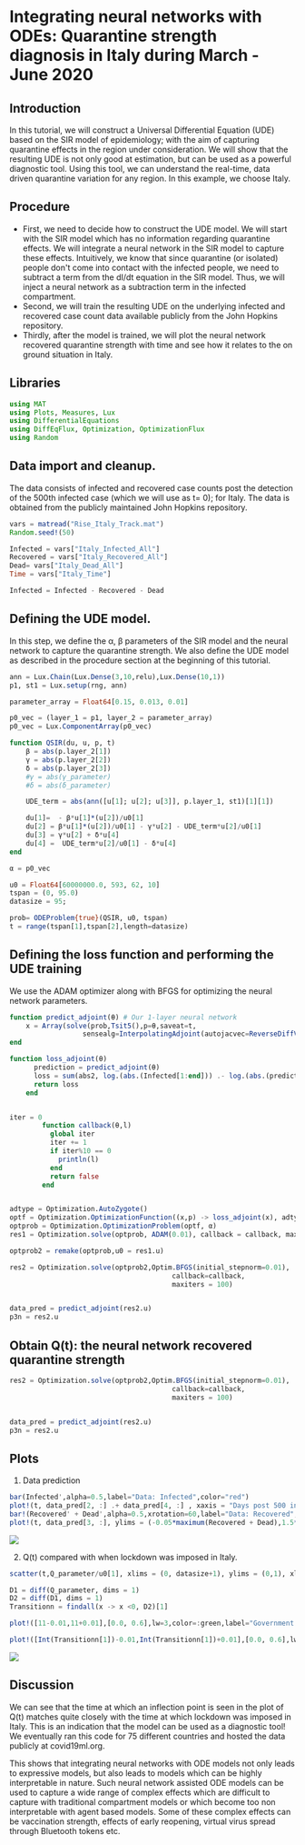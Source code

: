 
# Integrating neural networks with ODEs: Quarantine strength diagnosis in Italy during March - June 2020

## Introduction
In this tutorial, we will construct a Universal Differential Equation (UDE) based on the SIR model of epidemiology; with the aim of capturing quarantine effects in the region under consideration. We will show that the resulting UDE is not only good at estimation, but can be used as a powerful diagnostic tool. Using this tool, we can understand the real-time, data driven quarantine variation for any region. In this example, we choose Italy.

## Procedure
- First, we need to decide how to construct the UDE model. We will start with the SIR model which has no information regarding quarantine effects. We will integrate a neural network in the SIR model to capture these effects. Intuitively, we know that since quarantine (or isolated) people don't come into contact with the infected people, we need to subtract a term from the dI/dt equation in the SIR model. Thus, we will inject a neural network as a subtraction term in the infected compartment.
- Second, we will train the resulting UDE on the underlying infected and recovered case count data available publicly from the John Hopkins repository.
- Thirdly, after the model is trained, we will plot the neural network recovered quarantine strength with time and see how it relates to the on ground situation in Italy.

## Libraries

```julia
using MAT
using Plots, Measures, Lux
using DifferentialEquations
using DiffEqFlux, Optimization, OptimizationFlux
using Random
```

## Data import and cleanup.

The data consists of infected and recovered case counts post the detection of the 500th infected case (which we will use as t= 0); for Italy. The data is obtained from the publicly maintained John Hopkins repository.

```julia
vars = matread("Rise_Italy_Track.mat")
Random.seed!(50)

Infected = vars["Italy_Infected_All"]
Recovered = vars["Italy_Recovered_All"]
Dead= vars["Italy_Dead_All"]
Time = vars["Italy_Time"]

Infected = Infected - Recovered - Dead
```

## Defining the UDE model.
In this step, we define the α, β parameters of the SIR model and the neural network to capture the quarantine strength. We also define the UDE model as described in the procedure section at the beginning of this tutorial.

```julia
ann = Lux.Chain(Lux.Dense(3,10,relu),Lux.Dense(10,1))
p1, st1 = Lux.setup(rng, ann)

parameter_array = Float64[0.15, 0.013, 0.01]

p0_vec = (layer_1 = p1, layer_2 = parameter_array)
p0_vec = Lux.ComponentArray(p0_vec)

function QSIR(du, u, p, t)
    β = abs(p.layer_2[1])
    γ = abs(p.layer_2[2])
    δ = abs(p.layer_2[3])
    #γ = abs(γ_parameter)
    #δ = abs(δ_parameter)

    UDE_term = abs(ann([u[1]; u[2]; u[3]], p.layer_1, st1)[1][1])

    du[1]=  - β*u[1]*(u[2])/u0[1]
    du[2] = β*u[1]*(u[2])/u0[1] - γ*u[2] - UDE_term*u[2]/u0[1]
    du[3] = γ*u[2] + δ*u[4]
    du[4] =  UDE_term*u[2]/u0[1] - δ*u[4]
end

α = p0_vec

u0 = Float64[60000000.0, 593, 62, 10]
tspan = (0, 95.0)
datasize = 95;

prob= ODEProblem{true}(QSIR, u0, tspan)
t = range(tspan[1],tspan[2],length=datasize)

```

## Defining the loss function and performing the UDE training
We use the ADAM optimizer along with BFGS for optimizing the neural network parameters.

```julia
function predict_adjoint(θ) # Our 1-layer neural network
    x = Array(solve(prob,Tsit5(),p=θ,saveat=t,
                  sensealg=InterpolatingAdjoint(autojacvec=ReverseDiffVJP(true))))
end

function loss_adjoint(θ)
      prediction = predict_adjoint(θ)
      loss = sum(abs2, log.(abs.(Infected[1:end])) .- log.(abs.(prediction[2, :] .+ prediction[4, :] ))) + (sum(abs2, log.(abs.(Recovered[1:end] + Dead[1:end]) ) .- log.(abs.(prediction[3, :] ))))
      return loss
    end


iter = 0
        function callback(θ,l)
          global iter
          iter += 1
          if iter%10 == 0
            println(l)
          end
          return false
        end


adtype = Optimization.AutoZygote()
optf = Optimization.OptimizationFunction((x,p) -> loss_adjoint(x), adtype)
optprob = Optimization.OptimizationProblem(optf, α)
res1 = Optimization.solve(optprob, ADAM(0.01), callback = callback, maxiters = 15000)

optprob2 = remake(optprob,u0 = res1.u)

res2 = Optimization.solve(optprob2,Optim.BFGS(initial_stepnorm=0.01),
                                        callback=callback,
                                        maxiters = 100)


data_pred = predict_adjoint(res2.u)
p3n = res2.u
```
## Obtain Q(t): the neural network recovered quarantine strength

```julia
res2 = Optimization.solve(optprob2,Optim.BFGS(initial_stepnorm=0.01),
                                        callback=callback,
                                        maxiters = 100)


data_pred = predict_adjoint(res2.u)
p3n = res2.u
```

## Plots

1. Data prediction

```julia
bar(Infected',alpha=0.5,label="Data: Infected",color="red")
plot!(t, data_pred[2, :] .+ data_pred[4, :] , xaxis = "Days post 500 infected", label = "Prediction", legend = :topright, framestyle = :box, left_margin = 5mm, bottom_margin = 5mm, top_margin = 5mm,  grid = :off, color = :red, linewidth  = 4, foreground_color_legend = nothing, background_color_legend = nothing, yguidefontsize = 14, xguidefontsize = 14,  xtickfont = font(12, "TimesNewRoman"), ytickfont = font(12, "TimesNewRoman"), legendfontsize = 12)
bar!(Recovered' + Dead',alpha=0.5,xrotation=60,label="Data: Recovered", color="blue")
plot!(t, data_pred[3, :], ylims = (-0.05*maximum(Recovered + Dead),1.5*maximum(Recovered + Dead)), right_margin = 5mm, xaxis = "Days post 500 infected", label = "Prediction ", legend = :topleft, framestyle = :box, left_margin = 5mm, bottom_margin =5mm, top_margin = 5mm, grid = :off, color = :blue, linewidth  = 4, foreground_color_legend = nothing, background_color_legend = nothing,  yguidefontsize = 14, xguidefontsize = 14,  xtickfont = font(12, "TimesNewRoman"), ytickfont = font(12, "TimesNewRoman", legendfontsize = 1))

```
![](Figures/Prediction_Plot.png)

2. Q(t) compared with when lockdown was imposed in Italy.

```julia
scatter(t,Q_parameter/u0[1], xlims = (0, datasize+1), ylims = (0,1), xlabel = "Days post 500 infected", ylabel = "Q(t)", label = "Quarantine strength",color = :black, framestyle = :box, grid =:off, legend = :topleft, left_margin = 5mm, bottom_margin = 5mm, foreground_color_legend = nothing, background_color_legend = nothing,  yguidefontsize = 14, xguidefontsize = 14,  xtickfont = font(12, "TimesNewRoman"), ytickfont = font(12, "TimesNewRoman"), legendfontsize = 12)

D1 = diff(Q_parameter, dims = 1)
D2 = diff(D1, dims = 1)
Transitionn = findall(x -> x <0, D2)[1]

plot!([11-0.01,11+0.01],[0.0, 0.6],lw=3,color=:green,label="Government Lockdown imposed",linestyle = :dash)

plot!([Int(Transitionn[1])-0.01,Int(Transitionn[1])+0.01],[0.0, 0.6],lw=3,color=:red,label="Inflection point in learnt Q(t)",linestyle = :dash)

```
![](Figures/Quarantine_Recovery.png)


## Discussion

We can see that the time at which an inflection point is seen in the plot of Q(t) matches quite closely with the time at which lockdown was imposed in Italy. This is an indication that the model can be used as a diagnostic tool! We eventually ran this code for 75 different countries and hosted the data publicly at covid19ml.org.

This shows that integrating neural networks with ODE models not only leads to expressive models, but also leads to models which can  be highly interpretable in nature. Such neural network assisted ODE models can be used to capture a wide range of complex effects which are difficult to capture with traditional compartment models or which become too non interpretable with agent based models. Some of these complex effects can be vaccination strength, effects of early reopening, virtual virus spread through Bluetooth tokens etc.

